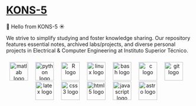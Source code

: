# [KONS-5](https://literaven.com/2021/03/16/kons-5-esp-eng-slo/)
👋 Hello from KONS-5 ☀

We strive to simplify studying and foster knowledge sharing. Our repository features essential notes, archived labs/projects, and diverse personal projects in Electrical & Computer Engineering at Instituto Superior Técnico.

###

<div align="center">
  <img src="https://skillicons.dev/icons?i=matlab" height="50" alt="matlab logo"  />
  <img width="12" />
  <img src="https://skillicons.dev/icons?i=py" height="50" alt="python logo"  />
  <img width="12" />
  <img src="https://skillicons.dev/icons?i=r" height="50" alt="R logo"  />
  <img width="12" />
  <img src="https://skillicons.dev/icons?i=linux" height="50" alt="linux logo"  />
  <img width="12" />
  <img src="https://skillicons.dev/icons?i=bash" height="50" alt="bash logo"  />
  <img width="12" />
  <img src="https://skillicons.dev/icons?i=c" height="50" alt="c logo"  />
  <img width="12" />
  <img src="https://skillicons.dev/icons?i=git" height="50" alt="git logo"  />
  <img width="12" />
  <img src="https://skillicons.dev/icons?i=latex" height="50" alt="latex logo"  />
  <img width="12" />
  <img src="https://skillicons.dev/icons?i=css" height="50" alt="css3 logo"  />
  <img width="12" />
  <img src="https://skillicons.dev/icons?i=html" height="50" alt="html5 logo"  />
  <img width="12" />
  <img src="https://skillicons.dev/icons?i=js" height="50" alt="javascript logo"  />
  <img width="12" />
  <img src="https://skillicons.dev/icons?i=astro" height="50" alt="astro logo"  />
  <img width="12" />
</div>

###
